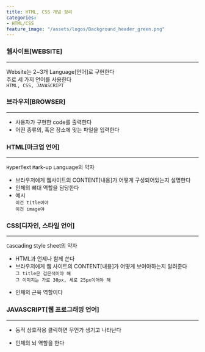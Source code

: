 ```yaml
---
title: HTML, CSS 개념 정리
categories:
- HTML/CSS
feature_image: "/assets/logos/Background_header_green.png"
---
```

### 웹사이트[WEBSITE]
---
Website는 2~3개 Language[언어]로 구현한다  
주로 세 가지 언어를 사용한다  
`HTML, CSS, JAVASCRIPT`  
### 브라우저[BROWSER]
---
* 사용자가 구현한 code를 출력한다  
* 어떤 종류의, 혹은 장소에 맞는 파일을 입력한다  
### HTML[마크업 언어]
---
`H`yper`T`ext `M`ark-up `L`anguage의 약자   
* 브라우저에게 웹사이트의 CONTENT[내용]가 어떻게 구성되어있는지 설명한다  
* 인체의 뼈대 역할을 담당한다  
* 예시  
`이건 title이야`  
`이건 image야`  
### CSS[디자인, 스타일 언어]
---
`C`ascading `S`tyle `S`heet의 약자
* HTML과 언제나 함께 쓴다  
* 브라우저에게 웹 사이트의 CONTENT[내용]가 어떻게 보여야하는지 알려준다  
`그 title은 검은색이야 해`  
`그 이미지는 가로 30px, 세로 25px이어야 해`  
- 인체의 근육 역할이다  
### JAVASCRIPT[웹 프로그래밍 언어]
---
* 동적 상호작용 클릭하면 무언가 생기고 나타난다  
- 인체의 뇌 역할을 한다  


<!-- more -->
